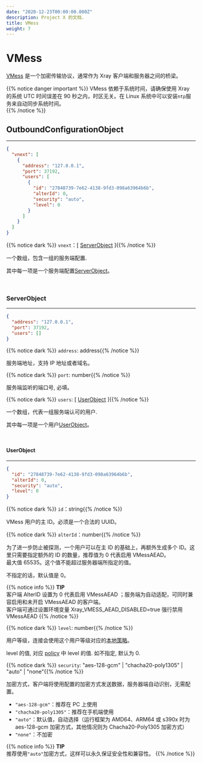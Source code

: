 ```yaml
---
date: "2020-12-23T00:00:00.000Z"
description: Project X 的文档.
title: VMess
weight: 7
---
```


# VMess

[VMess](../../developer/protocols/vmess.md) 是一个加密传输协议，通常作为 Xray 客户端和服务器之间的桥梁。

{{% notice danger important %}}
VMess 依赖于系统时间，请确保使用 Xray 的系统 UTC 时间误差在 90 秒之内，时区无关。在 Linux 系统中可以安装`ntp`服务来自动同步系统时间。</br>
{{% /notice %}}

## OutboundConfigurationObject

---

```json
{
  "vnext": [
    {
      "address": "127.0.0.1",
      "port": 37192,
      "users": [
        {
          "id": "27848739-7e62-4138-9fd3-098a63964b6b",
          "alterId": 0,
          "security": "auto",
          "level": 0
        }
      ]
    }
  ]
}
```

{{% notice dark %}} `vnext`：\[ [ServerObject](#serverobject) \]{{% /notice %}}

一个数组，包含一组的服务端配置. 

其中每一项是一个服务端配置[ServerObject](#serverobject)。

<br />

### ServerObject
---

```json
{
  "address": "127.0.0.1",
  "port": 37192,
  "users": []
}
```

{{% notice dark %}} `address`: address{{% /notice %}}

服务端地址，支持 IP 地址或者域名。

{{% notice dark %}} `port`: number{{% /notice %}}

服务端监听的端口号, 必填。

{{% notice dark %}} `users`: \[ [UserObject](#userobject) \]{{% /notice %}}

一个数组，代表一组服务端认可的用户.

其中每一项是一个用户[UserObject](#userobject)。

<br />

#### UserObject
---
```json
{
  "id": "27848739-7e62-4138-9fd3-098a63964b6b",
  "alterId": 0,
  "security": "auto",
  "level": 0
}
```

{{% notice dark %}} `id`：string{{% /notice %}}

VMess 用户的主 ID。必须是一个合法的 UUID。

{{% notice dark %}} `alterId`：number{{% /notice %}}

为了进一步防止被探测，一个用户可以在主 ID 的基础上，再额外生成多个 ID。这里只需要指定额外的 ID 的数量，推荐值为 0 代表启用 VMessAEAD。<br />
最大值 65535。这个值不能超过服务器端所指定的值。

不指定的话，默认值是 0。

{{% notice info %}}
**TIP**\
客户端 AlterID 设置为 0 代表启用 VMessAEAD ；服务端为自动适配，可同时兼容启用和未开启 VMessAEAD 的客户端。<br />
客户端可通过设置环境变量 Xray_VMESS_AEAD_DISABLED=true 强行禁用 VMessAEAD
{{% /notice %}}

{{% notice dark %}} `level`: number{{% /notice %}}

用户等级，连接会使用这个用户等级对应的[本地策略](../../policy#levelpolicyobject)。

level 的值, 对应 [policy](../../policy#policyobject) 中 level 的值. 如不指定, 默认为 0.

{{% notice dark %}} `security`: "aes-128-gcm" | "chacha20-poly1305" | "auto" | "none"{{% /notice %}}

加密方式，客户端将使用配置的加密方式发送数据，服务器端自动识别，无需配置。

- `"aes-128-gcm"`：推荐在 PC 上使用
- `"chacha20-poly1305"`：推荐在手机端使用
- `"auto"`：默认值，自动选择（运行框架为 AMD64、ARM64 或 s390x 时为 aes-128-gcm 加密方式，其他情况则为 Chacha20-Poly1305 加密方式）
- `"none"`：不加密

{{% notice info %}}
**TIP**\
推荐使用`"auto"`加密方式，这样可以永久保证安全性和兼容性。
{{% /notice %}}